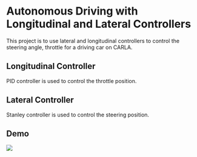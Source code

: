 # Autonomous Driving with Longitudinal and Lateral Controllers

This project is to use lateral and longitudinal controllers to control the steering angle, throttle for a driving car on CARLA.

## Longitudinal Controller

PID controller is used to control the throttle position.

## Lateral Controller

Stanley controller is used to control the steering position. 

## Demo
![](https://github.com/Sreenivas-2/Self-Driving-Cars/tree/master/INTRO%20TO%20SELF%20DRIVING%20CARS/Project_Module-7/Course1FinalProject/CARLA_Demo.gif)
